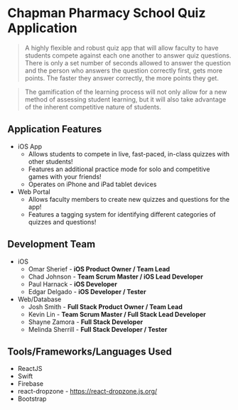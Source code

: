 # Chapman Pharmacy School Quiz Application

> A highly flexible and robust quiz app that will allow faculty to have students compete against each one another to answer quiz questions. There is only a set number of seconds allowed to answer the question and the person who answers the question correctly first, gets more points. The faster they answer correctly, the more points they get.

> The gamification of the learning process will not only allow for a new method of assessing student learning, but it will also take advantage of the inherent competitive nature of students.

## Application Features
* iOS App
  * Allows students to compete in live, fast-paced, in-class quizzes with other students!
  * Features an additional practice mode for solo and competitive games with your friends!
  * Operates on iPhone and iPad tablet devices
* Web Portal
  * Allows faculty members to create new quizzes and questions for the app!
  * Features a tagging system for identifying different categories of quizzes and questions!
  
## Development Team
* iOS
  * Omar Sherief - **iOS Product Owner / Team Lead**
  * Chad Johnson - **Team Scrum Master / iOS Lead Developer**
  * Paul Harnack - **iOS Developer**
  * Edgar Delgado - **iOS Developer / Tester**
* Web/Database
  * Josh Smith - **Full Stack Product Owner / Team Lead**
  * Kevin Lin - **Team Scrum Master / Full Stack Lead Developer**
  * Shayne Zamora - **Full Stack Developer**
  * Melinda Sherrill - **Full Stack Developer / Tester**
  
## Tools/Frameworks/Languages Used 
* ReactJS
* Swift
* Firebase
* react-dropzone - https://react-dropzone.js.org/
* Bootstrap
